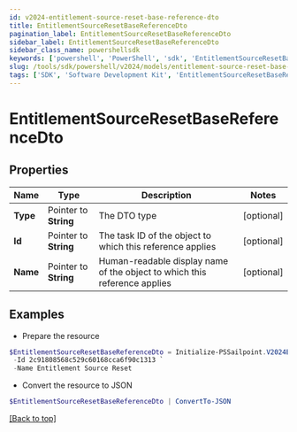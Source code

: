 ```yaml
---
id: v2024-entitlement-source-reset-base-reference-dto
title: EntitlementSourceResetBaseReferenceDto
pagination_label: EntitlementSourceResetBaseReferenceDto
sidebar_label: EntitlementSourceResetBaseReferenceDto
sidebar_class_name: powershellsdk
keywords: ['powershell', 'PowerShell', 'sdk', 'EntitlementSourceResetBaseReferenceDto'] 
slug: /tools/sdk/powershell/v2024/models/entitlement-source-reset-base-reference-dto
tags: ['SDK', 'Software Development Kit', 'EntitlementSourceResetBaseReferenceDto']
---
```



# EntitlementSourceResetBaseReferenceDto

## Properties

Name | Type | Description | Notes
------------ | ------------- | ------------- | -------------
**Type** |  Pointer to **String** | The DTO type | [optional] 
**Id** |  Pointer to **String** | The task ID of the object to which this reference applies | [optional] 
**Name** |  Pointer to **String** | Human-readable display name of the object to which this reference applies | [optional] 

## Examples

- Prepare the resource
```powershell
$EntitlementSourceResetBaseReferenceDto = Initialize-PSSailpoint.V2024EntitlementSourceResetBaseReferenceDto  -Type TASK_RESULT `
 -Id 2c91808568c529c60168cca6f90c1313 `
 -Name Entitlement Source Reset
```

- Convert the resource to JSON
```powershell
$EntitlementSourceResetBaseReferenceDto | ConvertTo-JSON
```


[[Back to top]](#) 

